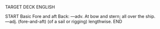 TARGET DECK
ENGLISH

START
Basic
Fore and aft
Back: —adv. At bow and stern; all over the ship. —adj. (fore-and-aft) (of a sail or rigging) lengthwise.
END
